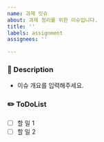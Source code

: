 ```yaml
---
name: 과제 잇슈
about: 과제 정리를 위한 이슈입니다.
title: ''
labels: assignment
assignees: ''

---
```


### 🚀 Description
- 이슈 개요를 입력해주세요.

### ✏️ ToDoList
- [ ] 할 일 1
- [ ] 할 일 2